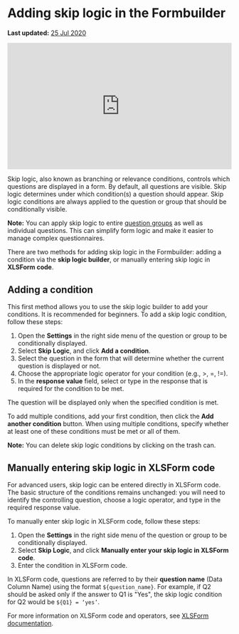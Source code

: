 # Adding skip logic in the Formbuilder
**Last updated:** <a href="https://github.com/kobotoolbox/docs/blob/dca44bd6726480d038500d88ab4b8d7d39107d79/source/skip_logic.md" class="reference">25 Jul 2020</a>

<iframe src="https://www.youtube.com/embed/uLSnoG0mqV4?si=63o4YeQUZWOsZmfF" style="width: 100%; aspect-ratio: 16 / 9; height: auto; border: 0;" title="YouTube video player" frameborder="0" allow="accelerometer; autoplay; clipboard-write; encrypted-media; gyroscope; picture-in-picture; web-share" allowfullscreen></iframe>

Skip logic, also known as branching or relevance conditions, controls which questions are displayed in a form. By default, all questions are visible. Skip logic determines under which condition(s) a question should appear. Skip logic conditions are always applied to the question or group that should be conditionally visible.

<p class="note">
    <strong>Note:</strong> You can apply skip logic to entire <a href="group_repeat.html">question groups</a> as well as individual questions. This can simplify form logic and make it easier to manage complex questionnaires.
</p>

There are two methods for adding skip logic in the Formbuilder: adding a condition via the **skip logic builder**, or manually entering skip logic in **XLSForm code**.

## Adding a condition

This first method allows you to use the skip logic builder to add your conditions. It is recommended for beginners. To add a skip logic condition, follow these steps:

1. Open the <i class="k-icon-settings"></i> **Settings** in the right side menu of the question or group to be conditionally displayed.
2. Select **Skip Logic**, and click **Add a condition**.
3. Select the question in the form that will determine whether the current question is displayed or not. 
4. Choose the appropriate logic operator for your condition (e.g., >, =, !=). 
5. In the **response value** field, select or type in the response that is required for the condition to be met. 

The question will be displayed only when the specified condition is met.

To add multiple conditions, add your first condition, then click the **Add another condition** button. When using multiple conditions, specify whether at least one of these conditions must be met or all of them.

<p class="note">
    <strong>Note:</strong> You can delete skip logic conditions by clicking on the <i class="k-icon-trash"></i> trash can.
</p>

## Manually entering skip logic in XLSForm code
For advanced users, skip logic can be entered directly in XLSForm code. The basic structure of the conditions remains unchanged: you will need to identify the controlling question, choose a logic operator, and type in the required response value. 

To manually enter skip logic in XLSForm code, follow these steps:
1. Open the <i class="k-icon-settings"></i> **Settings** in the right side menu of the question or group to be conditionally displayed.
2. Select **Skip Logic**, and click **Manually enter your skip logic in XLSForm code**.
3. Enter the condition in XLSForm code.

In XLSForm code, questions are referred to by their **question name** (Data Column Name) using the format `${question_name}`. For example, if Q2 should be asked only if the answer to Q1 is "Yes", the skip logic condition for Q2 would be `${Q1} = ‘yes’`.

<p class="note">
    For more information on XLSForm code and operators, see <a href="https://xlsform.org/en/#relevant">XLSForm documentation</a>.
</p>


